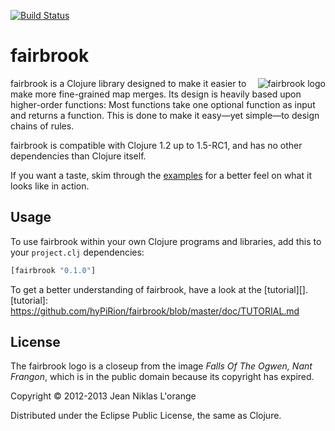 [![Build Status](https://travis-ci.org/hyPiRion/fairbrook.png)](https://travis-ci.org/hyPiRion/fairbrook)

# fairbrook

<img src="http://hypirion.com/imgs/fairbrook.png" alt="fairbrook logo"
 title="fairbrook" align="right" />

fairbrook is a Clojure library designed to make it easier to make more
fine-grained map merges. Its design is heavily based upon higher-order
functions: Most functions take one optional function as input and returns a
function. This is done to make it easy—yet simple—to design chains of rules.

fairbrook is compatible with Clojure 1.2 up to 1.5-RC1, and has no other
dependencies than Clojure itself.

If you want a taste, skim through the [examples][] for a better feel on what it
looks like in action.

[examples]: https://github.com/hyPiRion/fairbrook/blob/master/doc/EXAMPLES.md

## Usage

To use fairbrook within your own Clojure programs and libraries, add this to
your `project.clj` dependencies:

```clj
[fairbrook "0.1.0"]
```

To get a better understanding of fairbrook, have a look at the [tutorial][].
[tutorial]: https://github.com/hyPiRion/fairbrook/blob/master/doc/TUTORIAL.md

## License

The fairbrook logo is a closeup from the image *Falls Of The Ogwen, Nant
Frangon*, which is in the public domain because its copyright has expired.

Copyright © 2012-2013 Jean Niklas L'orange

Distributed under the Eclipse Public License, the same as Clojure.
